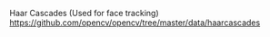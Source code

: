 Haar Cascades (Used for face tracking)
https://github.com/opencv/opencv/tree/master/data/haarcascades